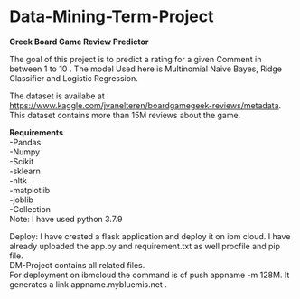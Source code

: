 # Data-Mining-Term-Project

<b> Greek Board Game Review Predictor </b>

The goal of this project is to predict a rating for a given Comment in between 1 to 10 . The model Used here is Multinomial Naive Bayes, Ridge Classifier  and Logistic Regression.

The dataset is availabe at https://www.kaggle.com/jvanelteren/boardgamegeek-reviews/metadata. This dataset contains more than 15M reviews about the game.

<b> Requirements </b><br>
-Pandas<br>
-Numpy<br>
-Scikit<br>
-sklearn<br>
-nltk<br>
-matplotlib<br>
-joblib<br>
-Collection<br>
Note: I have used python 3.7.9

Deploy:
I have created a flask application and deploy it on ibm cloud. I have already uploaded the app.py and requirement.txt as well procfile and pip file.<br>
DM-Project contains all related files.<br>
For deployment on ibmcloud the command is cf push appname -m 128M. It generates a link appname.mybluemis.net .
